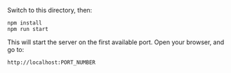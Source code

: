 Switch to this directory, then:
```
npm install
npm run start
```

This will start the server on the first available port. Open your browser, and go to:
```
http://localhost:PORT_NUMBER
```
